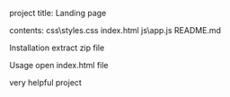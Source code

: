 project title:
Landing page

contents:
css\styles.css
index.html
js\app.js
README.md


Installation extract zip file


Usage open index.html file


very helpful project
